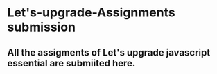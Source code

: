# Let's-upgrade-Assignments submission 

## All the assigments of Let's upgrade javascript essential are submiited here.

